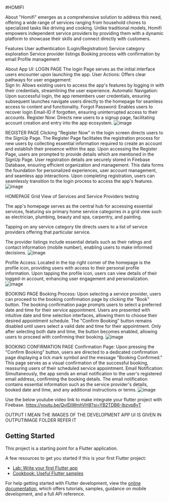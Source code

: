 #HOMIFI

About
"Homifi" emerges as a comprehensive solution to address this need, offering a wide 
range of services ranging from household chores to specialized tasks like driving and 
cooking. Unlike traditional models, Homifi empowers independent service providers by 
providing them with a dynamic platform to showcase their skills and connect directly 
with customers.

Features
User authentication (Login/Registration)
Service category exploration
Service provider listings
Booking process with confirmation by email
Profile management

About App UI:
LOGIN PAGE
The login Page serves as the initial interface users encounter upon launching the app.
User Actions: Offers clear pathways for user engagement:	
Sign In: Allows existing users to access the app's features by logging in with their credentials, streamlining the user experience.
Automatic Navigation: Upon successful login, the app remembers user credentials, ensuring subsequent launches navigate users directly to the homepage for seamless access to content and functionality.
Forgot Password: Enables users to recover login Email-ID if forgotten, ensuring uninterrupted access to their accounts. 
Register Now: Directs new users to a signup page, facilitating account creation and entry into the app ecosystem.
![image](https://github.com/imdhanush19/ANDROID_HOMIFI/assets/142441516/ad0a86f8-3849-4b9d-9f66-e3725932feff)

REGISTER PAGE
Clicking "Register Now" in the login screen directs users to the SignUp Page.
The Register Page facilitates the registration process for new users by collecting essential information required to create an account and establish their presence within the app.
Upon accessing the Register Page, users are prompted to provide details which are mentioned in the SignUp Page.
User registration details are securely stored in Firebase Database, ensuring efficient organization and management.
This data forms the foundation for personalized experiences, user account management, and seamless app interactions.
Upon completing registration, users can seamlessly transition to the login process to access the app's features.
![image](https://github.com/imdhanush19/ANDROID_HOMIFI/assets/142441516/68e6a31c-9d3f-4e85-9712-101468588248)

HOMEPAGE
Grid View of Services and Service Providers testing

The app's homepage serves as the central hub for accessing essential services, featuring six primary home service categories in a grid view  such as electrician, plumbing, beauty and spa, carpentry, and painting.

Tapping on any service category tile directs users to a list of service providers offering that particular service.

The provider listings include essential details such as their ratings and contact information (mobile number), enabling users to make informed decisions.
![image](https://github.com/imdhanush19/ANDROID_HOMIFI/assets/142441516/79124995-6cb1-4ff1-b739-b7bf88e4ebdc)

Profile Access:
Located in the top right corner of the homepage is the profile icon, providing users with access to their personal profile information.
Upon tapping the profile icon, users can view details of their logged-in account, enhancing user engagement and personalization.
![image](https://github.com/imdhanush19/ANDROID_HOMIFI/assets/142441516/16e824d7-dbc3-4bbc-858a-f9e09a49b334)


BOOKING PAGE
Booking Process:
Upon selecting a service provider, users can proceed to the booking confirmation page by clicking the "Book" button.
The booking confirmation page prompts users to select a preferred date and time for their service appointment.
Users are presented with intuitive date and time selection interfaces, allowing them to choose their desired appointment schedule.
The "Confirm Booking" button remains disabled until users select a valid date and time for their appointment.
Only after selecting both date and time, the button becomes enabled, allowing users to proceed with confirming their booking.
![image](https://github.com/imdhanush19/ANDROID_HOMIFI/assets/142441516/2db0249e-92c4-41bc-8b81-13fa2665130d)


BOOKING CONFIRMATION PAGE
Confirmation Page:
Upon pressing the "Confirm Booking" button, users are directed to a dedicated confirmation page displaying a tick mark symbol and the message "Booking Confirmed."
This page serves as a visual confirmation of the successful booking, reassuring users of their scheduled service appointment.
Email Notification:
Simultaneously, the app sends an email notification to the user's registered email address, confirming the booking details.
The email notification contains essential information such as the service provider's details, booked date and time, and any additional instructions or terms.
![image](https://github.com/imdhanush19/ANDROID_HOMIFI/assets/142441516/80a11868-ee8e-49d2-a1fe-098d0ff953d4)

Use the below youtube video link to make integrate your flutter project with Firebase.
https://youtu.be/QylDiWmhVH8?si=YB2TDB6-Ibzyp8yT

OUTPUT I MEAN THE IMAGES OF THE DEVELOPMENT APP UI IS GIVEN IN OUTPUTIMAGE FOLDER REFER IT




## Getting Started

This project is a starting point for a Flutter application.

A few resources to get you started if this is your first Flutter project:

- [Lab: Write your first Flutter app](https://docs.flutter.dev/get-started/codelab)
- [Cookbook: Useful Flutter samples](https://docs.flutter.dev/cookbook)

For help getting started with Flutter development, view the
[online documentation](https://docs.flutter.dev/), which offers tutorials,
samples, guidance on mobile development, and a full API reference.
